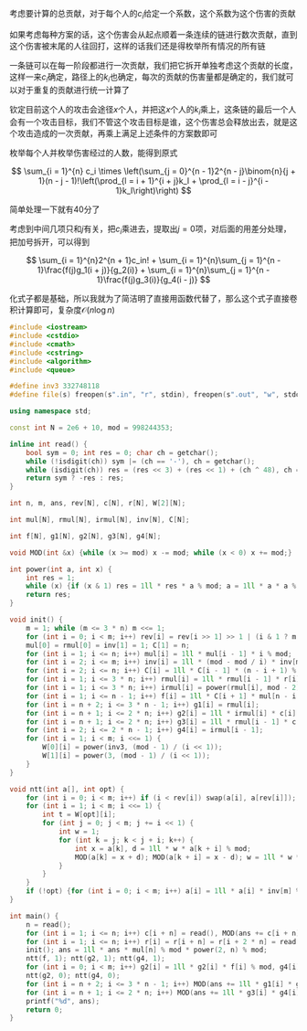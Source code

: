 考虑要计算的总贡献，对于每个人的$c_i$给定一个系数，这个系数为这个伤害的贡献

如果考虑每种方案的话，这个伤害会从起点顺着一条连续的链进行数次贡献，直到这个伤害被末尾的人往回打，这样的话我们还是得枚举所有情况的所有链

一条链可以在每一阶段都进行一次贡献，我们把它拆开单独考虑这个贡献的长度，这样一来$c_i$确定，路径上的$k_i$也确定，每次的贡献的伤害量都是确定的，我们就可以对于重复的贡献进行统一计算了

钦定目前这个人的攻击会途径$x$个人，并把这$x$个人的$k_i$乘上，这条链的最后一个人会有一个攻击目标，我们不管这个攻击目标是谁，这个伤害总会释放出去，就是这个攻击造成的一次贡献，再乘上满足上述条件的方案数即可

枚举每个人并枚举伤害经过的人数，能得到原式

$$
\sum_{i = 1}^{n} c_i \times \left(\sum_{j = 0}^{n - 1}2^{n - j}\binom{n}{j + 1}(n - j - 1)!\left(\prod_{l = i + 1}^{i + j}k_l + \prod_{l = i - j}^{i - 1}k_l\right)\right)
$$

简单处理一下就有40分了

考虑到中间几项只和$j$有关，把$c_i$乘进去，提取出$j = 0$项，对后面的用差分处理，把加号拆开，可以得到

$$
\sum_{i = 1}^{n}2^{n + 1}c_in! + \sum_{i = 1}^{n}\sum_{j = 1}^{n - 1}\frac{f(j)g_1(i + j)}{g_2(i)} + \sum_{i = 1}^{n}\sum_{j = 1}^{n - 1}\frac{f(j)g_3(i)}{g_4(i - j)}
$$

化式子都是基础，所以我就为了简洁明了直接用函数代替了，那么这个式子直接卷积计算即可，复杂度$\mathcal{O}(n\log n)$

```cpp
#include <iostream>
#include <cstdio>
#include <cmath>
#include <cstring>
#include <algorithm>
#include <queue>

#define inv3 332748118
#define file(s) freopen(s".in", "r", stdin), freopen(s".out", "w", stdout);

using namespace std;

const int N = 2e6 + 10, mod = 998244353;

inline int read() {
	bool sym = 0; int res = 0; char ch = getchar();
	while (!isdigit(ch)) sym |= (ch == '-'), ch = getchar();
	while (isdigit(ch)) res = (res << 3) + (res << 1) + (ch ^ 48), ch = getchar();
	return sym ? -res : res;
}

int n, m, ans, rev[N], c[N], r[N], W[2][N];

int mul[N], rmul[N], irmul[N], inv[N], C[N];

int f[N], g1[N], g2[N], g3[N], g4[N];

void MOD(int &x) {while (x >= mod) x -= mod; while (x < 0) x += mod;}

int power(int a, int x) {
	int res = 1;
	while (x) {if (x & 1) res = 1ll * res * a % mod; a = 1ll * a * a % mod; x >>= 1;}
	return res;
}

void init() {
	m = 1; while (m <= 3 * n) m <<= 1;
	for (int i = 0; i < m; i++) rev[i] = rev[i >> 1] >> 1 | (i & 1 ? m >> 1 : 0);
	mul[0] = rmul[0] = inv[1] = 1; C[1] = n;
	for (int i = 1; i <= n; i++) mul[i] = 1ll * mul[i - 1] * i % mod;
	for (int i = 2; i <= m; i++) inv[i] = 1ll * (mod - mod / i) * inv[mod % i] % mod;
	for (int i = 2; i <= n; i++) C[i] = 1ll * C[i - 1] * (n - i + 1) % mod * inv[i] % mod;
	for (int i = 1; i <= 3 * n; i++) rmul[i] = 1ll * rmul[i - 1] * r[i] % mod;
	for (int i = 1; i <= 3 * n; i++) irmul[i] = power(rmul[i], mod - 2);
	for (int i = 1; i <= n - 1; i++) f[i] = 1ll * C[i + 1] * mul[n - i - 1] % mod * power(2, n - i) % mod;
	for (int i = n + 2; i <= 3 * n - 1; i++) g1[i] = rmul[i];
	for (int i = n + 1; i <= 2 * n; i++) g2[i] = 1ll * irmul[i] * c[i] % mod;
	for (int i = n + 1; i <= 2 * n; i++) g3[i] = 1ll * rmul[i - 1] * c[i] % mod;
	for (int i = 2; i <= 2 * n - 1; i++) g4[i] = irmul[i - 1];
	for (int i = 1; i < m; i <<= 1) {
		W[0][i] = power(inv3, (mod - 1) / (i << 1));
		W[1][i] = power(3, (mod - 1) / (i << 1));
	}
}

void ntt(int a[], int opt) {
	for (int i = 0; i < m; i++) if (i < rev[i]) swap(a[i], a[rev[i]]);
	for (int i = 1; i < m; i <<= 1) {
		int t = W[opt][i];
		for (int j = 0; j < m; j += i << 1) {
			int w = 1;
			for (int k = j; k < j + i; k++) {
				int x = a[k], d = 1ll * w * a[k + i] % mod;
				MOD(a[k] = x + d); MOD(a[k + i] = x - d); w = 1ll * w * t % mod;
			}
		}
	}
	if (!opt) {for (int i = 0; i < m; i++) a[i] = 1ll * a[i] * inv[m] % mod;}
}

int main() {
	n = read();
	for (int i = 1; i <= n; i++) c[i + n] = read(), MOD(ans += c[i + n]);
	for (int i = 1; i <= n; i++) r[i] = r[i + n] = r[i + 2 * n] = read();
	init(); ans = 1ll * ans * mul[n] % mod * power(2, n) % mod;
	ntt(f, 1); ntt(g2, 1); ntt(g4, 1);
	for (int i = 0; i < m; i++) g2[i] = 1ll * g2[i] * f[i] % mod, g4[i] = 1ll * g4[i] * f[i] % mod;
	ntt(g2, 0); ntt(g4, 0);
	for (int i = n + 2; i <= 3 * n - 1; i++) MOD(ans += 1ll * g1[i] * g2[i] % mod);
	for (int i = n + 1; i <= 2 * n; i++) MOD(ans += 1ll * g3[i] * g4[i] % mod);
	printf("%d", ans);
	return 0;
}
```